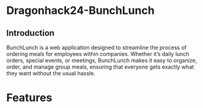 # Dragonhack24-BunchLunch
## Introduction
BunchLunch is a web application designed to streamline the process of ordering meals for employees within companies. Whether it’s daily lunch orders, special events, or meetings, BunchLunch makes it easy to organize, order, and manage group meals, ensuring that everyone gets exactly what they want without the usual hassle.

# Features
